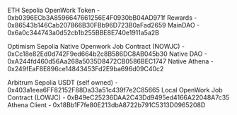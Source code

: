 ETH Sepolia 
OpenWork Token - 0xb0396ECb3A8596647661256E4F0930bB04AD971f
Rewards - 0x86543b146Cab207866B30FBb96D723B0aFad2659
MainDAO - 0x6a0c344743a0d52cb1b255BBE8E740e1911a5a2B

Optimism Sepolia 
Native Openwork Job Contract (NOWJC) - 0xCc18e82Ed0d742F9ed664b2c8B586DC8AB045b30
Native DAO - 0xA244fd460d56Aa268a5035D8472CB0586BEC1747
Native Athena - 0x249fEaF8E896ce14843453Fd2E9ba696d09C40c2

Arbitrum Sepolia 
USDT (self owned) -  0x403a1eea6FF82152F88Da33a51c439f7e2C85665
Local OpenWork Job Contract (LOWJC) - 0xB49eC25236DAA2C43Dd9495ed4166A22048A7c35
Athena Client - 0x18Bb1F7fe80E213dbA8722b791C5313D0965208D

